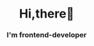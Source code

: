 <div id="header" align="center">
    <h1>Hi,there👋</h1>
    <h3>I'm frontend-developer</h3>
</div>
<a href="">
    <img src="https://img.shields.io/badge/telegram=for-the-badge&logo=telegram&logoColor=white" alt="">
</a>

